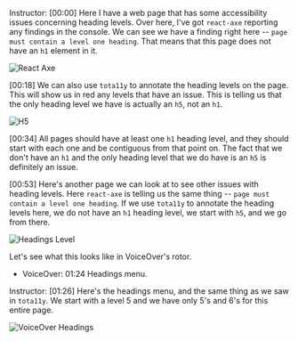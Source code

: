 Instructor: [00:00] Here I have a web page that has some accessibility issues concerning heading levels. Over here, I've got `react-axe` reporting any findings in the console. We can see we have a finding right here -- `page must contain a level one heading`. That means that this page does not have an `h1` element in it.

![React Axe](https://res.cloudinary.com/dg3gyk0gu/image/upload/v1576545893/transcript-images/13_screen-reader-test-for-heading-level-accessibility-issues-react-axe.jpg)

[00:18] We can also use `tota11y` to annotate the heading levels on the page. This will show us in red any levels that have an issue. This is telling us that the only heading level we have is actually an `h5`, not an `h1`.

![H5](https://res.cloudinary.com/dg3gyk0gu/image/upload/v1576545889/transcript-images/13_screen-reader-test-for-heading-level-accessibility-issues-h5.jpg)

[00:34] All pages should have at least one `h1` heading level, and they should start with each one and be contiguous from that point on. The fact that we don't have an `h1` and the only heading level that we do have is an `h5` is definitely an issue.

[00:53] Here's another page we can look at to see other issues with heading levels. Here `react-axe` is telling us the same thing -- `page must contain a level one heading`. If we use `tota11y` to annotate the heading levels here, we do not have an `h1` heading level, we start with `h5`, and we go from there.

![Headings Level](https://res.cloudinary.com/dg3gyk0gu/image/upload/v1576545902/transcript-images/13_screen-reader-test-for-heading-level-accessibility-issues-headings-level.jpg)

Let's see what this looks like in VoiceOver's rotor.

- VoiceOver: 01:24 Headings menu.

Instructor: [01:26] Here's the headings menu, and the same thing as we saw in `tota11y`. We start with a level 5 and we have only 5's and 6's for this entire page.

![VoiceOver Headings](https://res.cloudinary.com/dg3gyk0gu/image/upload/v1576545896/transcript-images/13_screen-reader-test-for-heading-level-accessibility-issues-voiceover-headings.jpg)
